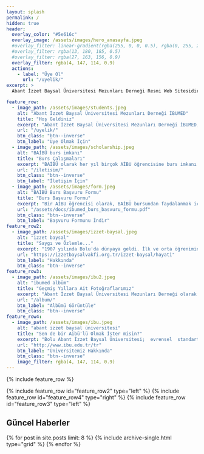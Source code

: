 ```yaml
---
layout: splash
permalink: /
hidden: true
header:
  overlay_color: "#5e616c"
  overlay_image: /assets/images/hero_anasayfa.jpeg
  #overlay_filter: linear-gradient(rgba(255, 0, 0, 0.5), rgba(0, 255, 255, 0.5))
  #overlay_filter: rgba(13, 180, 185, 0.5)
  #overlay_filter: rgba(27, 163, 156, 0.9)
  overlay_filter: rgba(4, 147, 114, 0.9)
  actions:
    - label: "Üye Ol"
      url: "/uyelik/"
excerpt: >
  Abant İzzet Baysal Üniversitesi Mezunları Derneği Resmi Web Sitesidir. İzzet Baysal’ın eğitim dünyasında açtığı yolda ilerleyerek, üniversitemizin kuruluşundan itibaren tüm mezunlarına ulaşmayı ve mezunlar arasında iletişim ve beraberliği sağlamayı hedefliyoruz. Seni de aramızda görmek isteriz.<br />

feature_row:
  - image_path: /assets/images/students.jpeg
    alt: "Abant İzzet Baysal Üniversitesi Mezunları Derneği İBUMED"
    title: "Hoş Geldiniz"
    excerpt: "Abant İzzet Baysal Üniversitesi Mezunları Derneği İBUMED, 2010 yılından bu güne mezunlar arasında, mezunlar ve öğrenciler arasında kurduğu iletişim ve birliktelik ile faaliyetlerine devam ediyor. Eğer siz de Abant İzzet Baysal Üniversitesi'nin mezunlarından biriyseniz, mutlaka bize katılın!"
    url: "/uyelik/"
    btn_class: "btn--inverse"
    btn_label: "Üye Olmak İçin"
  - image_path: /assets/images/scholarship.jpeg
    alt: "BAİBÜ burs imkanı"
    title: "Burs Çalışmaları"
    excerpt: "BAİBÜ olarak her yıl birçok AİBU öğrencisine burs imkanı sağlıyoruz. Sen de dikkat ve titizlikle belirlenmiş, öğrenimini sürdürebilmek için maddi desteğe ihtiyaç duyan BAİBÜ öğrencisine destek olarak geleceğe umut olabilirsin, benim de katkım olsun diyorsan bizimle iletişime geçebilirsin."
    url: "/iletisim/"
    btn_class: "btn--inverse"
    btn_label: "İletişim İçin"
  - image_path: /assets/images/form.jpeg
    alt: "BAİBÜ Burs Başvuru Formu"
    title: "Burs Başvuru Formu"
    excerpt: "Bir AİBU öğrencisi olarak, BAİBÜ bursundan faydalanmak için Bursiyer Başvuru Formu'nu doldurup bize iletebilirsin. 2018 yılından beri titiz değerlendirmeler ve görüşmeler sonucunda uygun bulunan ihtiyaç sahibi BAİBÜ öğrencilerine burs vermeye devam etmekteyiz."
    url: "/assets/docs/ibumed_burs_basvuru_formu.pdf"
    btn_class: "btn--inverse"
    btn_label: "Başvuru Formunu İndir"    
feature_row2:
  - image_path: /assets/images/izzet-baysal.jpeg
    alt: "izzet baysal"
    title: "Saygı ve Özlemle..."
    excerpt: "1907 yılında Bolu'da dünyaya geldi. İlk ve orta öğrenimini Bolu'da, yüksek öğrenimini İstanbul Güzel Sanatlar Akademisi'nde Mimar olarak tamamladı. Yıllarca İstanbul'da en fazla gelir vergisi veren ilk on kişi arasında yer aldı. 'En büyük eserimdir' dediği İzzet Baysal Vakfı'nı, vergisi ödenmiş kazançlarından tahsis ederek 1987 yılında kurdu."
    url: "https://izzetbaysalvakfi.org.tr/izzet-baysal/hayati"
    btn_label: "Hakkında"
    btn_class: "btn--inverse"  
feature_row3:
  - image_path: /assets/images/ibu2.jpeg
    alt: "ibumed albüm"
    title: "Geçmiş Yıllara Ait Fotoğraflarımız"
    excerpt: "Abant İzzet Baysal Üniversitesi Mezunları Derneği olarak kurulduğumuz günden bu güne anılar biriktiriyoruz. İbumed'in geçmiş yıllara ait fotoğraflarını görüntülemek isterseniz aşağıdaki linki ziyaret edebilirsiniz."
    url: "/album/"
    btn_label: "Albümü Görüntüle"
    btn_class: "btn--inverse"  
feature_row4:
  - image_path: /assets/images/ibu.jpeg
    alt: "abant izzet baysal üniversitesi"
    title: "Sen de bir Aibü'lü Olmak İster misin?"
    excerpt: "Bolu Abant İzzet Baysal Üniversitesi;  evrensel  standartlarda eğitim  öğretim  yaparak insanlığın gelişimine  hizmet  edecek  nitelikli nesiller yetiştirmeyi, ülke  gelişimine katkıda bulunacak bilgi ve teknoloji üretmeyi ve ülkenin ihtiyaç duyduğu toplumsal hizmetleri en iyi şekilde yapmayı kendine görev bilir. Üniversitemiz hakkında daha detaylı bilgi almak için aşağıdaki linki ziyaret edebilirsin."
    url: "http://www.ibu.edu.tr/tr"
    btn_label: "Üniversitemiz Hakkında"
    btn_class: "btn--inverse"
    image_filter: rgba(4, 147, 114, 0.9)
---
```


{% include feature_row %}

{% include feature_row id="feature_row2" type="left" %}
{% include feature_row id="feature_row4" type="right" %}
{% include feature_row id="feature_row3" type="left" %}
<!--{% include feature_row id="feature_row2" type="right" %} -->

## Güncel Haberler

<div class="grid__wrapper">
{% for post in site.posts limit: 8 %}
  {% include archive-single.html type="grid"  %}
{% endfor %}
</div>


<!-- {% include feature_row id="feature_row4" type="right" %} -->
